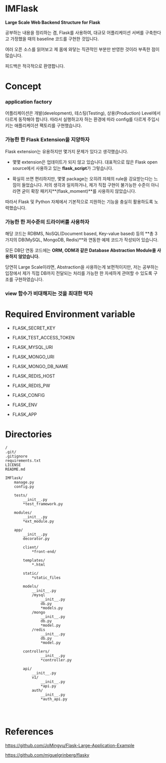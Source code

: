 # IMFlask
**Large Scale Web Backend Structure for Flask**

공부하는 내용을 정리하는 겸, Flask를 사용하여, 대규모 어플리케이션 서버를 구축한다고 가정했을 때의 baseline 코드를 구현한 것입니다. 

여러 오픈 소스를 읽어보고 제 몸에 와닿는 직관적인 부분만 반영한 것이라 부족한 점이 많습니다.

피드백은 적극적으로 환영합니다.

# Concept

### application factory

어플리케이션은 개발(development), 테스팅(Testing), 상용(Production) Level에서 다르게 동작해야 합니다. 따라서 실행하고자 하는 환경에 따라 config를 다르게 주입시키는 애플리케이션 팩토리를 구현했습니다.



### 가능한 한 Flask Extension을 지양하자

Flask extension는 유용하지만 몇가지 문제가 있다고 생각했습니다.

- 몇몇 extension은 업데이트가 되지 않고 있습니다. 대표적으로 많은 Flask open source에서 사용하고 있는 **flask_script**가 그렇습니다. 

- 확실히 쓰면 편리하지만, 몇몇 package는 오히려 자체의 rule을 강요받는다는 느낌이 들었습니다.
  저의 생각과 일치하거나, 제가 직접 구현이 불가능한 수준이 아니라면 굳이 확장 패키지**(flask_moment)**를 사용하지 않았습니다.

따라서 Flask 및 Python 자체에서 기본적으로 지원하는 기능을 충실히 활용하도록 노력했습니다.



### 가능한 한 저수준의 드라이버를 사용하자

해당 코드는 RDBMS, NoSQL(Document based, Key-value based) 등의 **총 3가지의 DB(MySQL, MongoDB, Redis)**와 연동한 예제 코드가 작성되어 있습니다. 

모든 DB단 연동 코드에는 **ORM, ODM과 같은 Database Abstraction Module을 사용하지 않았습니다.**

당연히 Large Scale이라면, Abstraction을 사용하는게 보편적이지만, 저는 공부하는 입장에서 제가 직접 DB까지 전달되는 처리를 가능한 한 자세하게 관여할 수 있도록 구조를 구현하였습니다.



### view 함수가 비대해지는 것을 최대한 막자





# Required Environment variable

- FLASK_SECRET_KEY
- FLASK_TEST_ACCESS_TOKEN

- FLASK_MYSQL_URI

- FLASK_MONGO_URI
- FLASK_MONGO_DB_NAME 

- FLASK_REDIS_HOST
- FLASK_REDIS_PW

- FLASK_CONFIG
- FLASK_ENV
- FLASK_APP


# Directories
```
/
.git/
.gitignore
requirements.txt
LICENSE
README.md

IMFlask/
	manage.py
	config.py
	
	tests/
		__init__.py
		*test_framework.py

	modules/
		__init__.py
		*ext_module.py
	
	app/
		__init__.py
		decorator.py
		
		client/
			*front-end/
		
		templates/
			*.html
		
		static/
			*static_files
		
		models/
			__init__.py
			/mysql
				__init__.py
				db.py
				*models.py
			/mongo
				__init__.py
				db.py
				*model.py
			/redis
				__init__.py
				db.py
				*model.py
		
		controllers/
				__init__.py
				*controller.py
		
		api/
			__init__.py		
			v1/
				__init__.py
				*api.py
			auth/
				__init__.py
				*auth_api.py
			
			
		

```

# References
https://github.com/JoMingyu/Flask-Large-Application-Example

https://github.com/miguelgrinberg/flasky
